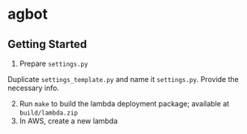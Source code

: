 # agbot

## Getting Started
1. Prepare `settings.py`

Duplicate `settings_template.py` and name it `settings.py`. Provide the necessary info.

2. Run `make` to build the lambda deployment package; available at `build/lambda.zip`
3. In AWS, create a new lambda
